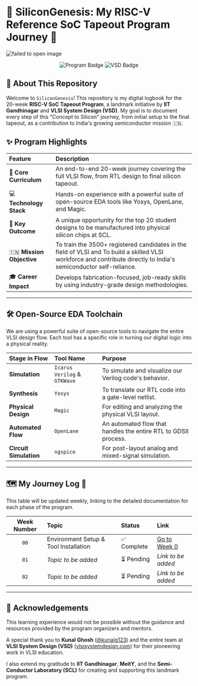 # 🚀 SiliconGenesis: My RISC-V Reference SoC Tapeout Program Journey 🚀
![failed to open image](https://www.vlsisystemdesign.com/wp-content/uploads/2025/01/VSD_IITGN_SYNP_SCL-1024x576.png.webp)
<p align="center">
  <img src="https://img.shields.io/badge/Program-RISC--V_SoC_Tapeout-blue?style=for-the-badge&logo=riscv" alt="Program Badge">
  <img src="https://img.shields.io/badge/ORGANISERS-VSD & IIT Gandhinagar-green?style=for-the-badge" alt="VSD Badge">
</p>

## 📖 About This Repository

Welcome to `SiliconGenesis`! This repository is my digital logbook for the 20-week **RISC-V SoC Tapeout Program**, a landmark initiative by **IIT Gandhinagar** and **VLSI System Design (VSD)**. My goal is to document every step of this "Concept to Silicon" journey, from initial setup to the final tapeout, as a contribution to India's growing semiconductor mission 🇮🇳.

## ✨ Program Highlights

| Feature             | Description                                                                                             |
| :------------------ | :------------------------------------------------------------------------------------------------------ |
| 🔬 **Core Curriculum** | An end-to-end 20-week journey covering the full VLSI flow, from RTL design to final silicon tapeout. |
| 💻 **Technology Stack** | Hands-on experience with a powerful suite of open-source EDA tools like Yosys, OpenLane, and Magic.  |
| 🎯 **Key Outcome** | A unique opportunity for the top 20 student designs to be manufactured into physical silicon chips at SCL. |
| 🇮🇳 **Mission Objective** | To train the 3500+ registered candidates in the field of VLSI and To build a skilled VLSI workforce and contribute directly to India's semiconductor self-reliance.     |
| 🎓 **Career Impact** | Develops fabrication-focused, job-ready skills by using industry-grade design methodologies.        |

---

## 🛠️ Open-Source EDA Toolchain

We are using a powerful suite of open-source tools to navigate the entire VLSI design flow. Each tool has a specific role in turning our digital logic into a physical reality.

| Stage in Flow             | Tool Name                                       | Purpose                                            |
| :------------------------ | :---------------------------------------------- | :------------------------------------------------- |
| **Simulation** |           `Icarus Verilog` & `GTKWave`                     | To simulate and visualize our Verilog code's behavior. |
| **Synthesis** |            `Yosys`                                          | To translate our RTL code into a gate-level netlist.   |
| **Physical Design** |       `Magic`                                        | For editing and analyzing the physical VLSI layout.    |
| **Automated Flow** |       `OpenLane`                                       | An automated flow that handles the entire RTL to GDSII process.   |
| **Circuit Simulation** |    `ngspice`                                       | For post-layout analog and mixed-signal simulation.       |

---

## 🗺️ My Journey Log 🎯

This table will be updated weekly, linking to the detailed documentation for each phase of the program.

| Week Number | Topic                                 | Status      | Link                                       |
| :---------: | :------------------------------------ | :---------- | :----------------------------------------- |
|    `00`     | Environment Setup & Tool Installation | ✅ Complete | [Go to Week 0](./Week0/README.md)          |
|    `01`     | *Topic to be added* | ⏳ Pending  | *Link to be added* |
|    `02`     | *Topic to be added* | ⏳ Pending  | *Link to be added* |

---

## 🙏 Acknowledgements

This learning experience would not be possible without the guidance and resources provided by the program organizers and mentors.

A special thank you to **Kunal Ghosh** ([@kunalg123](https://github.com/kunalg123)) and the entire team at **VLSI System Design (VSD)** ([vlsisystemdesign.com](https://www.vlsisystemdesign.com/)) for their pioneering work in VLSI education.

I also extend my gratitude to **IIT Gandhinagar**, **MeitY**, and the **Semi-Conductor Laboratory (SCL)** for creating and supporting this landmark program.
